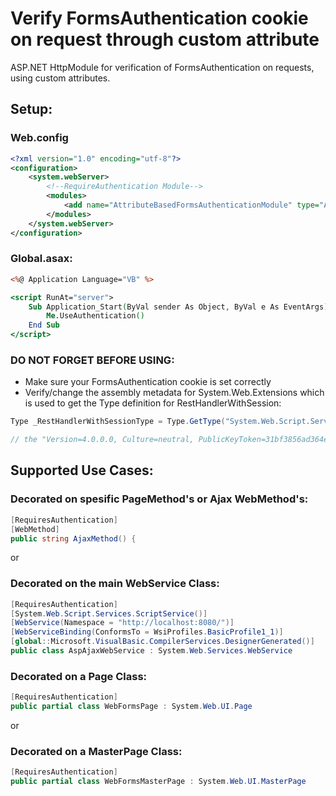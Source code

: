 # Verify FormsAuthentication cookie on request through custom attribute

ASP.NET HttpModule for verification of FormsAuthentication on requests, using custom attributes.

## Setup:

### Web.config
```xml
<?xml version="1.0" encoding="utf-8"?>
<configuration>
    <system.webServer>
        <!--RequireAuthentication Module-->
        <modules>
            <add name="AttributeBasedFormsAuthenticationModule" type="AttributeBasedFormsAuthenticationModule" preCondition="integratedMode" />
        </modules>
    </system.webServer>
</configuration>

```

### Global.asax:
```asp
<%@ Application Language="VB" %>

<script RunAt="server">
    Sub Application_Start(ByVal sender As Object, ByVal e As EventArgs)
        Me.UseAuthentication()
    End Sub
</script>
```

### DO NOT FORGET BEFORE USING: 

* Make sure your FormsAuthentication cookie is set correctly 
* Verify/change the assembly metadata for System.Web.Extensions which is used to get the Type definition for RestHandlerWithSession:
```csharp
Type _RestHandlerWithSessionType = Type.GetType("System.Web.Script.Services.RestHandlerWithSession, System.Web.Extensions, Version=4.0.0.0, Culture=neutral, PublicKeyToken=31bf3856ad364e35");

// the "Version=4.0.0.0, Culture=neutral, PublicKeyToken=31bf3856ad364e35" part must match YOUR spesific scenario
```

## Supported Use Cases:

### Decorated on spesific PageMethod's or Ajax WebMethod's:

```csharp 
[RequiresAuthentication]
[WebMethod]
public string AjaxMethod() {
``` 
or
### Decorated on the main WebService Class:
```csharp 
[RequiresAuthentication]
[System.Web.Script.Services.ScriptService()]
[WebService(Namespace = "http://localhost:8080/")]
[WebServiceBinding(ConformsTo = WsiProfiles.BasicProfile1_1)]
[global::Microsoft.VisualBasic.CompilerServices.DesignerGenerated()]
public class AspAjaxWebService : System.Web.Services.WebService
```

### Decorated on a Page Class:
```csharp 
[RequiresAuthentication]
public partial class WebFormsPage : System.Web.UI.Page
```
or
### Decorated on a MasterPage Class:
```csharp 
[RequiresAuthentication]
public partial class WebFormsMasterPage : System.Web.UI.MasterPage
```
